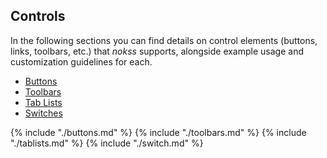 <section>

# Controls

In the following sections you can find details on control elements (buttons, links, toolbars, etc.) that _nokss_ supports,
alongside example usage and customization guidelines for each.

- [Buttons](#buttons)
- [Toolbars](#toolbars)
- [Tab Lists](#tab-lists)
- [Switches](#switches)

</section>

{% include "./buttons.md" %}
{% include "./toolbars.md" %}
{% include "./tablists.md" %}
{% include "./switch.md" %}